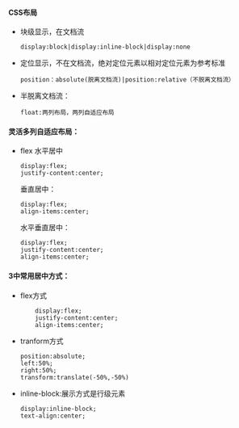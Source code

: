 #### CSS布局

- 块级显示，在文档流
    ```
    display:block|display:inline-block|display:none
    ```

- 定位显示，不在文档流，绝对定位元素以相对定位元素为参考标准
    ```
    position：absolute(脱离文档流)|position:relative（不脱离文档流）
    ```

- 半脱离文档流：
    ```
    float:两列布局，两列自适应布局
    ```

#### 灵活多列自适应布局：
- flex
    水平居中
    ```
    display:flex;
    justify-content:center;
    ```
    垂直居中：
    ```
    display:flex;
    align-items:center;
    ```
    水平垂直居中：
    ```
    display:flex;
    justify-content:center;
    align-items:center;
    ```

#### 3中常用居中方式：
- flex方式
    ```
        display:flex;
        justify-content:center;
        align-items:center;
    ```

- tranform方式
    ```
    position:absolute;
    left:50%;
    right:50%;
    transform:translate(-50%,-50%)
    ```
- inline-block:展示方式是行级元素

    ```
    display:inline-block;
    text-align:center;
    ```
